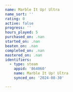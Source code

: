 ```yaml
---
name: Marble It Up! Ultra
name_sort: ''
rating: 0
active: false
progress: ''
hours_played: 5
purchased_on: .nan
started_on: .nan
beaten_on: .nan
completed_on: .nan
mastered_on: .nan
identifiers:
  - type: steam
    appid: '864060'
    name: Marble It Up! Ultra
    synced_on: '2024-08-30'

---
```

